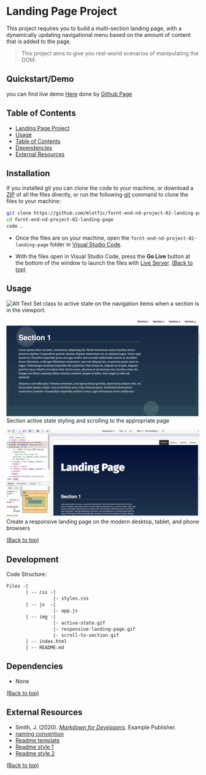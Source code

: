 # Landing Page Project

This project requires you to build a multi-section landing page, with a dynamically updating navigational menu based on the amount of content that is added to the page.

> This project aims to give you real-world scenarios of manipulating the DOM.

## Quickstart/Demo

you can find live demo [Here]() done by [Github Page](https://pages.github.com/)

## Table of Contents

- [Landing Page Project](#landing-page-project)
- [Usage](#usage)
- [Table of Contents](#table-of-contents)
- [Dependencies](#dependencies)
- [External Resources](#external-resources)

## Installation

If you installed git you can clone the code to your machine, or download a [ZIP](https://github.com/mlotfic/fornt-end-nd-project-02-landing-page/archive/refs/heads/main.zip) of all the files directly, or run the following [git](https://git-scm.com/downloads) command to clone the files to your machine:

```bash
git clone https://github.com/mlotfic/fornt-end-nd-project-02-landing-page.git
cd fornt-end-nd-project-02-landing-page
code .
```

- Once the files are on your machine, open the `fornt-end-nd-project-02-landing-page` folder in [Visual Studio Code](https://code.visualstudio.com/).

- With the files open in Visual Studio Code, press the **Go Live** button at the bottom of the window to launch the files with [Live Server](https://marketplace.visualstudio.com/items?itemName=ritwickdey.LiveServer).
[(Back to top)](#table-of-contents)

## Usage

![Alt Text](./img/active-state.gif)
Set class to active state on the navigation items when a section is in the viewport.

![Alt Text](./img/scroll-to-section.gif)
Section active state styling and scrolling to the appropriate page

![Alt Text](./img/responsive-landing-page.gif)
Create a responsive landing page on the modern desktop, tablet, and phone browsers

[(Back to top)](#table-of-contents)

## Development

Code Structure:

```text
Files -|
       | -- css -|
                 |- styles.css
       | -- js  -|
                 |- app.js 
       | -- img -|
                 |- active-state.gif   
                 |- responsive-landing-page.gif  
                 |- scroll-to-section.gif   
       | -- index.html
       | -- README.md 
```

## Dependencies

- None

[(Back to top)](#table-of-contents)

## External Resources

- Smith, J. (2020). [*Markdown for Developers*](https://example.com). Example Publisher.
- [naming convention](https://en.bem.info/methodology/naming-convention/)
- [Readme template](https://github.com/pottekkat/awesome-readme/blob/master/README-template.md)
- [Readme style 1](https://github.com/craigshoemaker/html-css-javascript-getting-started/blob/master/README.md)
- [Readme style 2](https://github.com/solygambas/html-css-javascript-projects/blob/main/README.md)

[(Back to top)](#table-of-contents)
